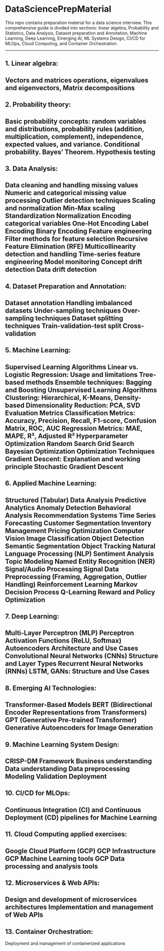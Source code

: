 # DataSciencePrepMaterial
This repo contains preparation material for a data science interview. This comprehensive guide is divided into sections: linear algebra, Probability and Statistics, Data Analysis, Dataset preparation and Annotation, Machine Learning, Deep Learning, Emerging AI, ML Systems Design, CI/CD for MLOps, Cloud Computing, and Container Orchestration. 

---
## 1. Linear algebra:
Vectors and matrices operations, eigenvalues and eigenvectors, Matrix decompositions
---
## 2. Probability theory:
Basic probability concepts: random variables and distributions, probability rules (addition, multiplication, complement), independence, expected values, and variance. Conditional probability. Bayes’ Theorem. Hypothesis testing
---
## 3. Data Analysis:
Data cleaning and handling missing values
Numeric and categorical missing value processing
Outlier detection techniques
Scaling and normalization
Min-Max scaling
Standardization
Normalization
Encoding categorical variables
One-Hot Encoding
Label Encoding
Binary Encoding
Feature engineering
Filter methods for feature selection
Recursive Feature Elimination (RFE)
Multicollinearity detection and handling
Time-series feature engineering
Model monitoring
Concept drift detection
Data drift detection
---
## 4. Dataset Preparation and Annotation:
Dataset annotation
Handling imbalanced datasets
Under-sampling techniques
Over-sampling techniques
Dataset splitting techniques
Train-validation-test split
Cross-validation
---
## 5. Machine Learning:
Supervised Learning Algorithms
Linear vs. Logistic Regression: Usage and limitations
Tree-based methods
Ensemble techniques: Bagging and Boosting
Unsupervised Learning Algorithms
Clustering: Hierarchical, K-Means, Density-based
Dimensionality Reduction: PCA, SVD
Evaluation Metrics
Classification Metrics: Accuracy, Precision, Recall, F1-score, Confusion Matrix, ROC, AUC
Regression Metrics: MAE, MAPE, R², Adjusted R²
Hyperparameter Optimization
Random Search
Grid Search
Bayesian Optimization
Optimization Techniques
Gradient Descent: Explanation and working principle
Stochastic Gradient Descent
---
## 6. Applied Machine Learning:
Structured (Tabular) Data Analysis
Predictive Analytics
Anomaly Detection
Behavioral Analysis
Recommendation Systems
Time Series Forecasting
Customer Segmentation
Inventory Management
Pricing Optimization
Computer Vision
Image Classification
Object Detection
Semantic Segmentation
Object Tracking
Natural Language Processing (NLP)
Sentiment Analysis
Topic Modeling
Named Entity Recognition (NER)
Signal/Audio Processing
Signal Data Preprocessing (Framing, Aggregation, Outlier Handling)
Reinforcement Learning
Markov Decision Process
Q-Learning
Reward and Policy Optimization
---
## 7. Deep Learning:
Multi-Layer Perceptron (MLP)
Perceptron
Activation Functions (ReLU, Softmax)
Autoencoders
Architecture and Use Cases
Convolutional Neural Networks (CNNs)
Structure and Layer Types
Recurrent Neural Networks (RNNs)
LSTM, GANs: Structure and Use Cases
---
## 8. Emerging AI Technologies:
Transformer-Based Models
BERT (Bidirectional Encoder Representations from Transformers)
GPT (Generative Pre-trained Transformer)
Generative Autoencoders for Image Generation
---
## 9. Machine Learning System Design:
CRISP-DM Framework
Business understanding
Data understanding
Data preprocessing
Modeling
Validation
Deployment
---
## 10. CI/CD for MLOps:
Continuous Integration (CI) and Continuous Deployment (CD) pipelines for Machine Learning
---
## 11. Cloud Computing applied exercises:
Google Cloud Platform (GCP)
GCP Infrastructure
GCP Machine Learning tools
GCP Data processing and analysis tools
---
## 12. Microservices & Web APIs:
Design and development of microservices architectures
Implementation and management of Web APIs
---
## 13. Container Orchestration:
Deployment and management of containerized applications
